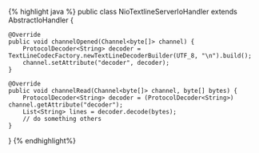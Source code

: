 {% highlight java %}
public class NioTextlineServerIoHandler extends AbstractIoHandler {

    @Override
    public void channelOpened(Channel<byte[]> channel) {
        ProtocolDecoder<String> decoder = TextLineCodecFactory.newTextLineDecoderBuilder(UTF_8, "\n").build();
        channel.setAttribute("decoder", decoder);
    }

    @Override
    public void channelRead(Channel<byte[]> channel, byte[] bytes) {
        ProtocolDecoder<String> decoder = (ProtocolDecoder<String>) channel.getAttribute("decoder");
        List<String> lines = decoder.decode(bytes);
        // do something others
    }
}
{% endhighlight%}
